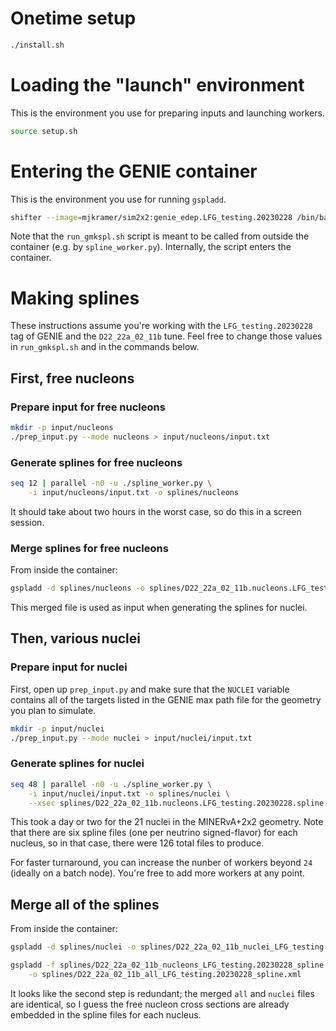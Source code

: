 # Onetime setup

``` bash
./install.sh
```

# Loading the "launch" environment

This is the environment you use for preparing inputs and launching workers.

``` bash
source setup.sh
```

# Entering the GENIE container

This is the environment you use for running `gspladd`.

``` bash
shifter --image=mjkramer/sim2x2:genie_edep.LFG_testing.20230228 /bin/bash --init-file /environment
```

Note that the `run_gmkspl.sh` script is meant to be called from outside the
container (e.g. by `spline_worker.py`). Internally, the script enters the
container.


# Making splines

These instructions assume you're working with the `LFG_testing.20230228` tag of
GENIE and the `D22_22a_02_11b` tune. Feel free to change those values in
`run_gmkspl.sh` and in the commands below.

## First, free nucleons

### Prepare input for free nucleons

``` bash
mkdir -p input/nucleons
./prep_input.py --mode nucleons > input/nucleons/input.txt
```

### Generate splines for free nucleons

``` bash
seq 12 | parallel -n0 -u ./spline_worker.py \
    -i input/nucleons/input.txt -o splines/nucleons
```

It should take about two hours in the worst case, so do this in a screen
session.

### Merge splines for free nucleons

From inside the container:

``` bash
gspladd -d splines/nucleons -o splines/D22_22a_02_11b.nucleons.LFG_testing.20230228.spline.xml
```

This merged file is used as input when generating the splines for nuclei.

## Then, various nuclei

### Prepare input for nuclei

First, open up `prep_input.py` and make sure that the `NUCLEI` variable contains
all of the targets listed in the GENIE max path file for the geometry you plan
to simulate.

``` bash
mkdir -p input/nuclei
./prep_input.py --mode nuclei > input/nuclei/input.txt
```

### Generate splines for nuclei

``` bash
seq 48 | parallel -n0 -u ./spline_worker.py \
    -i input/nuclei/input.txt -o splines/nuclei \
    --xsec splines/D22_22a_02_11b.nucleons.LFG_testing.20230228.spline.xml
```

This took a day or two for the 21 nuclei in the MINERvA+2x2 geometry. Note that
there are six spline files (one per neutrino signed-flavor) for each nucleus, so
in that case, there were 126 total files to produce.

For faster turnaround, you can increase the nunber of workers beyond `24`
(ideally on a batch node). You're free to add more workers at any point.

## Merge all of the splines

From inside the container:

``` bash
gspladd -d splines/nuclei -o splines/D22_22a_02_11b_nuclei_LFG_testing.20230228_spline.xml

gspladd -f splines/D22_22a_02_11b_nucleons_LFG_testing.20230228_spline.xml,splines/D22_22a_02_11b_nuclei_LFG_testing.20230228_spline.xml \
    -o splines/D22_22a_02_11b_all_LFG_testing.20230228_spline.xml 
```

It looks like the second step is redundant; the merged `all` and `nuclei` files
are identical, so I guess the free nucleon cross sections are already embedded
in the spline files for each nucleus.

